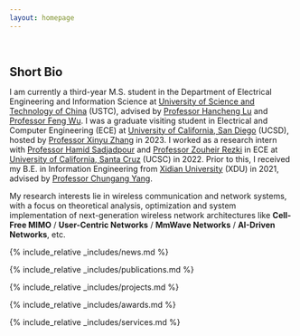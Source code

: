 ```yaml
---
layout: homepage
---
```


<h1 id="about-me"></h1>

<h2 style="margin: 60px 0px 10px;">Short Bio</h2>

I am currently a third-year M.S. student in the Department of Electrical Engineering and Information Science at [University of Science and Technology of China](https://en.ustc.edu.cn) (USTC), advised by [Professor Hancheng Lu](http://staff.ustc.edu.cn/~hclu) and [Professor Feng Wu](https://scholar.google.com/citations?hl=zh-CN&user=5bInRDEAAAAJ). I  was a graduate visiting student in Electrical and Computer Engineering (ECE) at [University of California, San Diego](https://ece.ucsd.edu/) (UCSD), 
hosted by [Professor Xinyu Zhang](http://xyzhang.ucsd.edu/) in 2023. I worked as a research intern with [Professor Hamid Sadjadpour](https://users.soe.ucsc.edu/~hamid/) and [Professor Zouheir Rezki](https://sites.google.com/site/zouheirrezki/home?authuser=0) in ECE at [University of California, Santa Cruz](https://engineering.ucsc.edu/departments/electrical-and-computer-engineering/) (UCSC) in 2022. Prior to this, 
I received my B.E. in Information Engineering from [Xidian University](https://en.xidian.edu.cn/) (XDU) in 2021, advised by [Professor Chungang Yang](https://web.xidian.edu.cn/cgyang/en/index.html).

My research interests lie in wireless communication and network systems, with a focus on theoretical analysis, optimization and system implementation of next-generation wireless network architectures like **Cell-Free MIMO** / **User-Centric Networks** / **MmWave Networks** / **AI-Driven Networks**, etc.

{% include_relative _includes/news.md %}

{% include_relative _includes/publications.md %}

{% include_relative _includes/projects.md %}

{% include_relative _includes/awards.md %}

{% include_relative _includes/services.md %}



